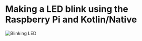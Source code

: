 # Making a LED blink using the Raspberry Pi and Kotlin/Native

![Blinking LED](https://user-images.githubusercontent.com/2553497/115312914-8da9ef00-a172-11eb-98a0-5722362cdaba.gif)
